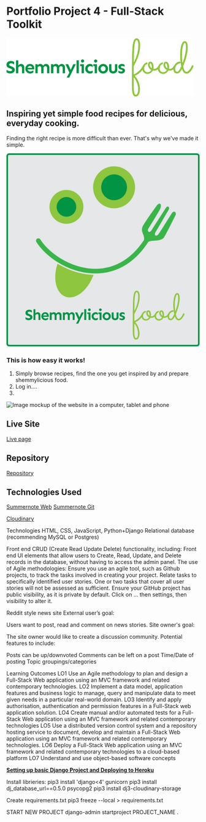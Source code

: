 # Portfolio Project 4 - Full-Stack Toolkit

![Shemmylicious Logo](media/readme/Shemmylicious-sign.png) 
## Inspiring yet simple food recipes for delicious, everyday cooking.

Finding the right recipe is more difficult than ever. That's why we've made it simple.

![Alt text](media/readme/shemmylicious-logo.png)

### This is how easy it works!
1. Simply browse recipes, find the one you get inspired by and prepare shemmylicious food.
2. Log in....
3. 

![Image mockup of the website in a computer, tablet and phone](./)

## Live Site
[Live page](https://) 

## Repository
[Repository](https://github.com/shemmyyo/shemmylicious)



## Technologies Used
[Summernote Web](https://summernote.org/)
[Summernote Git](https://github.com/summernote/django-summernote)

[Cloudinary](cloudinary.com)


Technologies
HTML, CSS, JavaScript, Python+Django
Relational database (recommending MySQL or Postgres)


Front end CRUD (Create Read Update Delete) functionality, including:
Front end UI elements that allow users to Create, Read, Update, and Delete records in the database, without having to access the admin panel.
The use of Agile methodologies:
Ensure you use an agile tool, such as Github projects, to track the tasks involved in creating your project.
Relate tasks to specifically identified user stories.
One or two tasks that cover all user stories will not be assessed as sufficient.
Ensure your GitHub project has public visibility, as it is private by default. Click on … then settings, then visibility to alter it.


Reddit style news site
External user’s goal:

Users want to post, read and comment on news stories.
Site owner's goal:

The site owner would like to create a discussion community.
Potential features to include:

Posts can be up/downvoted
Comments can be left on a post
Time/Date of posting
Topic groupings/categories



Learning Outcomes
LO1	Use an Agile methodology to plan and design a Full-Stack Web application using an MVC framework and related contemporary technologies.
LO2	Implement a data model, application features and business logic to manage, query and manipulate data to meet given needs in a particular real-world domain.
LO3	Identify and apply authorisation, authentication and permission features in a Full-Stack web application solution.
LO4	Create manual and/or automated tests for a Full-Stack Web application using an MVC framework and related contemporary technologies
LO5	Use a distributed version control system and a repository hosting service to document, develop and maintain a Full-Stack Web application using an MVC framework and related contemporary technologies.
LO6	Deploy a Full-Stack Web application using an MVC framework and related contemporary technologies to a cloud-based platform
LO7	Understand and use object-based software concepts



[__Setting up basic Django Project and Deploying to Heroku__](https://docs.google.com/document/d/1P5CWvS5cYalkQOLeQiijpSViDPogtKM7ZGyqK-yehhQ/edit)

Install librieries:
pip3 install 'django<4' gunicorn
pip3 install dj_database_url==0.5.0 psycopg2
pip3 install dj3-cloudinary-storage

Create requirements.txt
pip3 freeze --local > requirements.txt

START NEW PROJECT 
django-admin startproject PROJECT_NAME .
